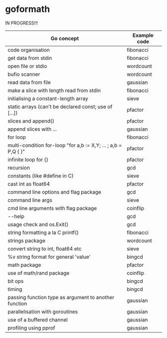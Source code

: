# goformath

IN PROGRESS!!!

| Go concept | Example code |
|------------|--------------|
| code organisation | fibonacci |
| get data from stdin | fibonacci |
| open file or stdio | wordcount |
| bufio scanner | wordcount |
| read data from file | gaussian |
| make a slice  with length read from stdin | fibonacci |
| initialising a constant-length array | sieve |
| static arrays (can't be declared const; use of [...]) | pfactor |
| slices and append() | pfactor |
| append slices with ... | gaussian |
| for loop | fibonacci |
| multi-condition for-loop "for a,b := X,Y; ... ; a,b = P,Q { }" | pfactor |
| infinite loop for {} | pfactor |
| recursion | gcd |
| constants (like #define in C) | sieve |
| cast int as float64 | pfactor |
| command line options and flag package | gcd |
| command line args | sieve |
| cmd line arguments with flag package | coinflip |
| --help | gcd |
| usage check and os.Exit() | gcd |
| string formatting a la C printf() | fibonacci |
| strings package | wordcount |
| convert string to int, float64 etc | sieve |
| %v string format for general 'value' | bingcd |
| math package | pfactor |
| use of math/rand package | coinflip |
| bit ops | bingcd |
| timing | bingcd |
| passing function type as argument to another function | gaussian |
| parallelisation with goroutines | gaussian |
| use of a buffered channel | gaussian |
| profiling using pprof | gaussian |



